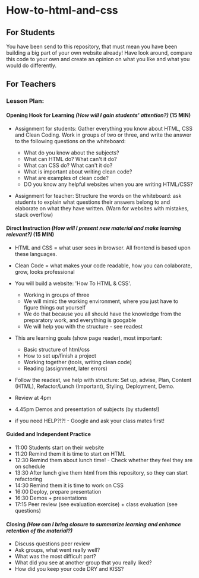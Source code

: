 # How-to-html-and-css

## For Students
You have been send to this repository, that must mean you have been building a big part of your own website already! 
Have look around, compare this code to your own and create an opinion on what you like and what you would do differently.


## For Teachers
### Lesson Plan:

#### Opening Hook for Learning *(How will I gain students' attention?)* (15 MIN)

  * Assignment for students: Gather everything you know about HTML, CSS and Clean Coding. Work in groups of two or three, and write the answer to the following questions on the whiteboard:
    
    * What do you know about the subjects?
    * What can HTML do? What can't it do?
    * What can CSS do? What can't it do?
    * What is important about writing clean code?
    * What are examples of clean code?
    * DO you know any helpful websites when you are writing HTML/CSS?
  
  * Assignment for teacher: Structure the words on the whiteboard: ask students to explain what questions their answers belong to and elaborate on what they have written. (Warn for websites with mistakes, stack overflow)
  
  #### Direct Instruction *(How will I present new material and make learning relevant?)* (15 MIN)
  
  * HTML and CSS = what user sees in browser. All frontend is based upon these languages.
  * Clean Code = what makes your code readable, how you can colaborate, grow, looks professional
  * You will build a website: 'How To HTML & CSS'.
  
    * Working in groups of three
    * We will mimic the working environment, where you just have to figure things out yourself
    * We do that because you all should have the knowledge from the preparatory work, and everything is googable
    * We will help you with the structure - see readest
    
  * This are learning goals (show page reader), most important:
  
    * Basic structure of html/css
    * How to set up/finish a project
    * Working together (tools, writing clean code)
    * Reading (assignment, later errors)
    
  * Follow the readest, we help with structure: Set up, advise, Plan, Content (HTML), Refactor/Lunch (Important), Styling, Deployment, Demo.
  * Review at 4pm
  * 4.45pm Demos and presentation of subjects (by students!)
  * if you need HELP?!?! - Google and ask your class mates first!
  
  #### Guided and Independent Practice
  * 11:00 Students start on their website
  * 11:20 Remind them it is time to start on HTML
  * 12:30 Remind them about lunch time! - Check whether they feel they are on schedule
  * 13:30 After lunch give them html from this repository, so they can start refactoring
  * 14:30 Remind them it is time to work on CSS
  * 16:00 Deploy, prepare presentation
  * 16:30 Demos + presentations
  * 17:15 Peer review (see evaluation exercise) + class evaluation (see questions)
  
  #### Closing *(How can I bring closure to summarize learning and enhance retention of the material?)*
  * Discuss questions peer review
  * Ask groups, what went really well?
  * What was the most difficult part?
  * What did you see at another group that you really liked?
  * How did you keep your code DRY and KISS?
  
  
  

